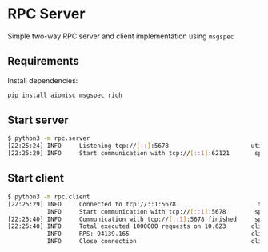 
RPC Server
==========

Simple two-way RPC server and client implementation using `msgspec`

Requirements
-----------------

Install dependencies:

```bash
pip install aiomisc msgspec rich
```

Start server
--------------

```bash
$ python3 -m rpc.server
[22:25:24] INFO     Listening tcp://[::]:5678                       utils.py:144
[22:25:29] INFO     Start communication with tcp://[::1]:62121       spec.py:154
```

Start client
--------------

```bash
$ python3 -m rpc.client
[22:25:29] INFO     Connected to tcp://::1:5678                       tcp.py:106
           INFO     Start communication with tcp://[::1]:5678        spec.py:154
[22:25:40] INFO     Communication with tcp://[::1]:5678 finished     spec.py:176
[22:25:40] INFO     Total executed 1000000 requests on 10.623       client.py:38
           INFO     RPS: 94139.165                                  client.py:39
           INFO     Close connection                                client.py:40
```

